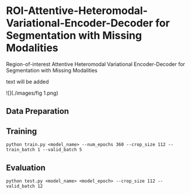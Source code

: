 # ROI-Attentive-Heteromodal-Variational-Encoder-Decoder for Segmentation with Missing Modalities
Region-of-interest Attentive Heteromodal Variational Encoder-Decoder for Segmentation with Missing Modalities

text will be added

![](./images/fig 1.png)

## Data Preparation

## Training
```
python train.py <model_name> --num_epochs 360 --crop_size 112 --train_batch 1 --valid_batch 5
```
## Evaluation
```
python test.py <model_name> <model_epoch> --crop_size 112 --valid_batch 12
```
